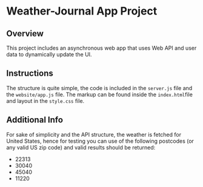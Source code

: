 # Weather-Journal App Project

## Overview

This project includes an asynchronous web app that uses Web API and user data to dynamically update the UI.

## Instructions

The structure is quite simple, the code is included in the `server.js` file and the `website/app.js` file. The markup can be found inside the `index.html`file and layout in the `style.css` file.

## Additional Info

For sake of simplicity and the API structure, the weather is fetched for United States, hence for testing you can use of the following postcodes (or any valid US zip code) and valid results should be returned:

- 22313
- 30040
- 45040
- 11220
